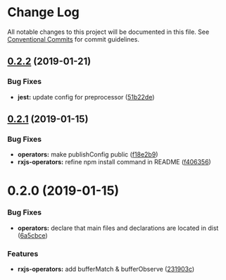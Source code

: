 # Change Log

All notable changes to this project will be documented in this file.
See [Conventional Commits](https://conventionalcommits.org) for commit guidelines.

## [0.2.2](https://github.com/co-it/co-it/compare/@co-it/rxjs-operators@0.2.1...@co-it/rxjs-operators@0.2.2) (2019-01-21)

### Bug Fixes

- **jest:** update config for preprocessor ([51b22de](https://github.com/co-it/co-it/commit/51b22de))

## [0.2.1](https://github.com/co-it/co-it/compare/@co-it/rxjs-operators@0.2.0...@co-it/rxjs-operators@0.2.1) (2019-01-15)

### Bug Fixes

- **operators:** make publishConfig public ([f18e2b9](https://github.com/co-it/co-it/commit/f18e2b9))
- **rxjs-operators:** refine npm install command in README ([f406356](https://github.com/co-it/co-it/commit/f406356))

# 0.2.0 (2019-01-15)

### Bug Fixes

- **operators:** declare that main files and declarations are located in dist ([6a5cbce](https://github.com/co-it/co-it/commit/6a5cbce))

### Features

- **rxjs-operators:** add bufferMatch & bufferObserve ([231903c](https://github.com/co-it/co-it/commit/231903c))
